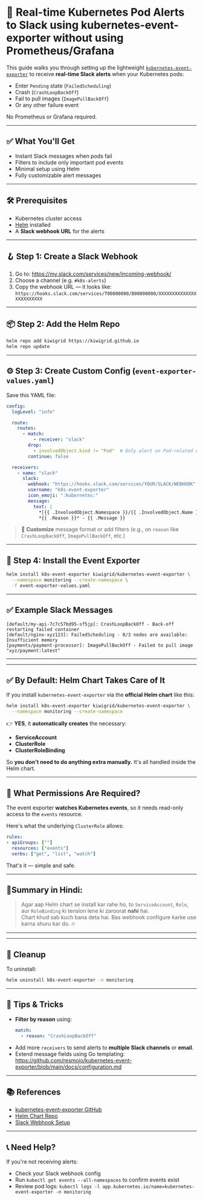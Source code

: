 # 🔔 Real-time Kubernetes Pod Alerts to Slack using kubernetes-event-exporter without using Prometheus/Grafana

This guide walks you through setting up the lightweight [`kubernetes-event-exporter`](https://github.com/resmoio/kubernetes-event-exporter) to receive **real-time Slack alerts** when your Kubernetes pods:

- Enter `Pending` state (`FailedScheduling`)
- Crash (`CrashLoopBackOff`)
- Fail to pull images (`ImagePullBackOff`)
- Or any other failure event

No Prometheus or Grafana required.

---

## ✅ What You'll Get

- Instant Slack messages when pods fail
- Filters to include only important pod events
- Minimal setup using Helm
- Fully customizable alert messages

---

## 🛠️ Prerequisites

- Kubernetes cluster access
- [Helm](https://helm.sh/docs/intro/install/) installed
- A **Slack webhook URL** for the alerts

---

## 🪝 Step 1: Create a Slack Webhook

1. Go to: https://my.slack.com/services/new/incoming-webhook/
2. Choose a channel (e.g. `#k8s-alerts`)
3. Copy the webhook URL — it looks like:  
   `https://hooks.slack.com/services/T00000000/B00000000/XXXXXXXXXXXXXXXXXXXXXXXX`

---

## 📦 Step 2: Add the Helm Repo

```bash
helm repo add kiwigrid https://kiwigrid.github.io
helm repo update
```

---

## ⚙️ Step 3: Create Custom Config (`event-exporter-values.yaml`)

Save this YAML file:

```yaml
config:
  logLevel: "info"

  route:
    routes:
      - match:
          - receiver: "slack"
        drop:
          - involvedObject.kind != "Pod"  # Only alert on Pod-related events
        continue: false

  receivers:
    - name: "slack"
      slack:
        webhook: "https://hooks.slack.com/services/YOUR/SLACK/WEBHOOK"
        username: "k8s-event-exporter"
        icon_emoji: ":kubernetes:"
        message:
          text: |
            *[{{ .InvolvedObject.Namespace }}/{{ .InvolvedObject.Name }}]*: 
            *{{ .Reason }}* - {{ .Message }}
```

> 🔁 **Customize** message format or add filters (e.g., on `reason` like `CrashLoopBackOff`, `ImagePullBackOff`, etc.)

---

## 🚀 Step 4: Install the Event Exporter

```bash
helm install k8s-event-exporter kiwigrid/kubernetes-event-exporter \
  --namespace monitoring --create-namespace \
  -f event-exporter-values.yaml
```

---

## ✅ Example Slack Messages

```
[default/my-api-7c7c57bd95-sf5jp]: CrashLoopBackOff - Back-off restarting failed container
[default/nginx-xyz123]: FailedScheduling - 0/3 nodes are available: Insufficient memory
[payments/payment-processor]: ImagePullBackOff - Failed to pull image "xyz/payment:latest"
```
---------------------
---------------------

## ✅ By Default: Helm Chart Takes Care of It

If you install `kubernetes-event-exporter` via the **official Helm chart** like this:

```bash
helm install k8s-event-exporter kiwigrid/kubernetes-event-exporter \
  --namespace monitoring --create-namespace
```

👉 **YES**, it **automatically creates** the necessary:

- **ServiceAccount**
- **ClusterRole**
- **ClusterRoleBinding**

So **you don't need to do anything extra manually.** It's all handled inside the Helm chart.

---

## 🔐 What Permissions Are Required?

The event exporter **watches Kubernetes events**, so it needs read-only access to the `events` resource.

Here's what the underlying `ClusterRole` allows:

```yaml
rules:
- apiGroups: [""]
  resources: ["events"]
  verbs: ["get", "list", "watch"]
```

That's it — simple and safe.

---

## 🤝Summary in Hindi:

> Agar aap Helm chart se install kar rahe ho, to `ServiceAccount`, `Role`, aur `RoleBinding` ki tension lene ki zaroorat **nahi** hai.  
> Chart khud sab kuch bana deta hai. Bas webhook configure karke use karna shuru kar do. 🔥

----------------------
----------------------
## 🧼 Cleanup

To uninstall:

```bash
helm uninstall k8s-event-exporter -n monitoring
```

---

## 🧠 Tips & Tricks

- **Filter by reason** using:
  ```yaml
  match:
    - reason: "CrashLoopBackOff"
  ```
- Add more `receivers` to send alerts to **multiple Slack channels** or **email**.
- Extend message fields using Go templating:  
  https://github.com/resmoio/kubernetes-event-exporter/blob/main/docs/configuration.md

---

## 📚 References

- [kubernetes-event-exporter GitHub](https://github.com/resmoio/kubernetes-event-exporter)
- [Helm Chart Repo](https://github.com/kiwigrid/helm-charts/tree/main/charts/kubernetes-event-exporter)
- [Slack Webhook Setup](https://api.slack.com/messaging/webhooks)

---

## 📞 Need Help?

If you're not receiving alerts:
- Check your Slack webhook config
- Run `kubectl get events --all-namespaces` to confirm events exist
- Review pod logs: `kubectl logs -l app.kubernetes.io/name=kubernetes-event-exporter -n monitoring`
